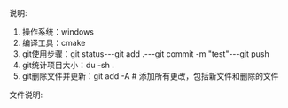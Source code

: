 说明:  
1. 操作系统：windows
2. 编译工具：cmake
3. git使用步骤：git status---git add .---git commit -m "test"---git push 
4. git统计项目大小：du -sh .
5. git删除文件并更新：git add -A  # 添加所有更改，包括新文件和删除的文件

文件说明:  

